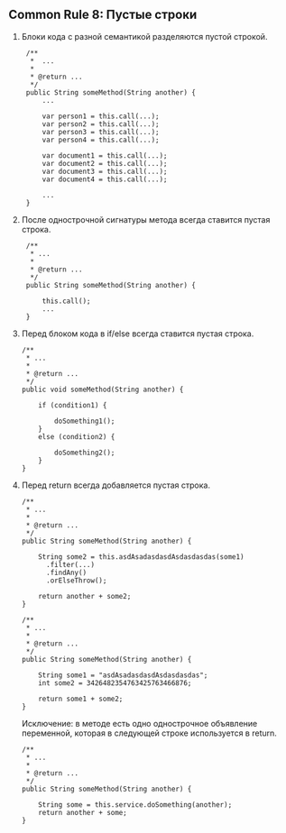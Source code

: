 ## Common Rule 8: Пустые строки

1. Блоки кода с разной семантикой разделяются пустой строкой.
   ```       
    /**
     *  ...
     *
     * @return ...
     */
    public String someMethod(String another) {
        ...
   
        var person1 = this.call(...);
        var person2 = this.call(...);
        var person3 = this.call(...);
        var person4 = this.call(...);
       
        var document1 = this.call(...);
        var document2 = this.call(...);
        var document3 = this.call(...);
        var document4 = this.call(...);
   
        ...
    }
    ```
2. После однострочной сигнатуры метода всегда ставится пустая строка.
   ```
    /**
     * ...
     *
     * @return ...
     */
    public String someMethod(String another) {
        
        this.call();
        ...
    }
    ```
3. Перед блоком кода в if/else всегда ставится пустая строка.
    ```
    /**
     * ...
     *
     * @return ...
     */
    public void someMethod(String another) {
   
        if (condition1) {
   
            doSomething1();
        }
        else (condition2) {
   
            doSomething2();
        }
    }
    ```
4. Перед return всегда добавляется пустая строка.
    ```
    /**
     * ...
     *
     * @return ...
     */
    public String someMethod(String another) {
      
        String some2 = this.asdAsadasdasdAsdasdasdas(some1)
          .filter(...)
          .findAny()
          .orElseThrow();
        
        return another + some2;
    }
    ```
    ```
    /**
     * ...
     *
     * @return ...
     */
    public String someMethod(String another) {
          
        String some1 = "asdAsadasdasdAsdasdasdas";
        int some2 = 3426482354763425763466876;
       
        return some1 + some2;
    }
    ```
   Исключение: в методе есть одно однострочное объявление переменной, которая в следующей строке 
   используется в return.
    ```       
    /**
     * ...
     *
     * @return ...
     */
    public String someMethod(String another) {
        
        String some = this.service.doSomething(another);
        return another + some;
    }
    ```
  